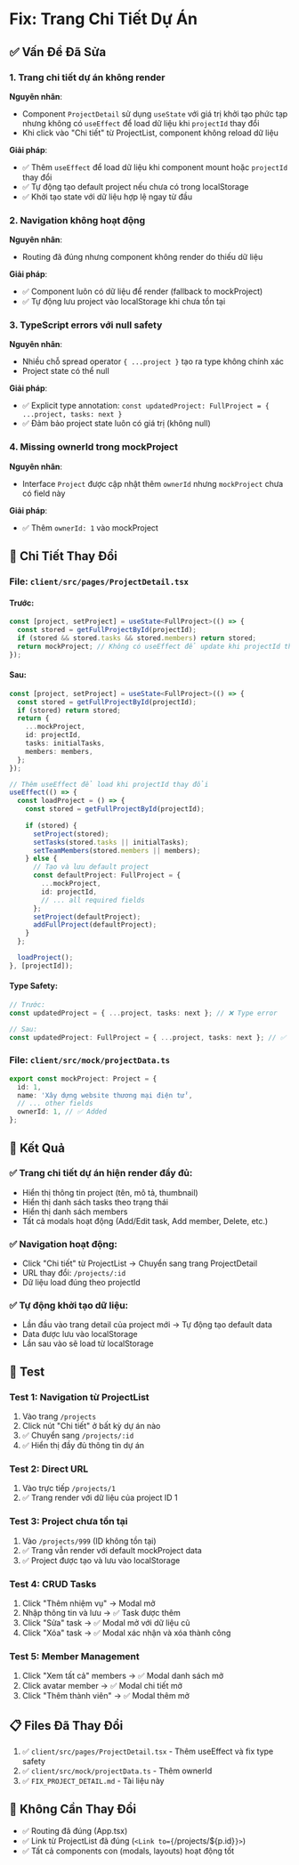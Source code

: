 # Fix: Trang Chi Tiết Dự Án

## ✅ Vấn Đề Đã Sửa

### 1. **Trang chi tiết dự án không render**
**Nguyên nhân**: 
- Component `ProjectDetail` sử dụng `useState` với giá trị khởi tạo phức tạp nhưng không có `useEffect` để load dữ liệu khi `projectId` thay đổi
- Khi click vào "Chi tiết" từ ProjectList, component không reload dữ liệu

**Giải pháp**:
- ✅ Thêm `useEffect` để load dữ liệu khi component mount hoặc `projectId` thay đổi
- ✅ Tự động tạo default project nếu chưa có trong localStorage
- ✅ Khởi tạo state với dữ liệu hợp lệ ngay từ đầu

### 2. **Navigation không hoạt động**
**Nguyên nhân**: 
- Routing đã đúng nhưng component không render do thiếu dữ liệu

**Giải pháp**:
- ✅ Component luôn có dữ liệu để render (fallback to mockProject)
- ✅ Tự động lưu project vào localStorage khi chưa tồn tại

### 3. **TypeScript errors với null safety**
**Nguyên nhân**: 
- Nhiều chỗ spread operator `{ ...project }` tạo ra type không chính xác
- Project state có thể null

**Giải pháp**:
- ✅ Explicit type annotation: `const updatedProject: FullProject = { ...project, tasks: next }`
- ✅ Đảm bảo project state luôn có giá trị (không null)

### 4. **Missing ownerId trong mockProject**
**Nguyên nhân**: 
- Interface `Project` được cập nhật thêm `ownerId` nhưng `mockProject` chưa có field này

**Giải pháp**:
- ✅ Thêm `ownerId: 1` vào mockProject

## 📝 Chi Tiết Thay Đổi

### File: `client/src/pages/ProjectDetail.tsx`

#### Trước:
```typescript
const [project, setProject] = useState<FullProject>(() => {
  const stored = getFullProjectById(projectId);
  if (stored && stored.tasks && stored.members) return stored;
  return mockProject; // Không có useEffect để update khi projectId thay đổi
});
```

#### Sau:
```typescript
const [project, setProject] = useState<FullProject>(() => {
  const stored = getFullProjectById(projectId);
  if (stored) return stored;
  return {
    ...mockProject,
    id: projectId,
    tasks: initialTasks,
    members: members,
  };
});

// Thêm useEffect để load khi projectId thay đổi
useEffect(() => {
  const loadProject = () => {
    const stored = getFullProjectById(projectId);
    
    if (stored) {
      setProject(stored);
      setTasks(stored.tasks || initialTasks);
      setTeamMembers(stored.members || members);
    } else {
      // Tạo và lưu default project
      const defaultProject: FullProject = {
        ...mockProject,
        id: projectId,
        // ... all required fields
      };
      setProject(defaultProject);
      addFullProject(defaultProject);
    }
  };

  loadProject();
}, [projectId]);
```

#### Type Safety:
```typescript
// Trước:
const updatedProject = { ...project, tasks: next }; // ❌ Type error

// Sau:
const updatedProject: FullProject = { ...project, tasks: next }; // ✅ OK
```

### File: `client/src/mock/projectData.ts`

```typescript
export const mockProject: Project = {
  id: 1,
  name: 'Xây dựng website thương mại điện tử',
  // ... other fields
  ownerId: 1, // ✅ Added
};
```

## 🎯 Kết Quả

### ✅ Trang chi tiết dự án hiện render đầy đủ:
- Hiển thị thông tin project (tên, mô tả, thumbnail)
- Hiển thị danh sách tasks theo trạng thái
- Hiển thị danh sách members
- Tất cả modals hoạt động (Add/Edit task, Add member, Delete, etc.)

### ✅ Navigation hoạt động:
- Click "Chi tiết" từ ProjectList → Chuyển sang trang ProjectDetail
- URL thay đổi: `/projects/:id`
- Dữ liệu load đúng theo projectId

### ✅ Tự động khởi tạo dữ liệu:
- Lần đầu vào trang detail của project mới → Tự động tạo default data
- Data được lưu vào localStorage
- Lần sau vào sẽ load từ localStorage

## 🧪 Test

### Test 1: Navigation từ ProjectList
1. Vào trang `/projects`
2. Click nút "Chi tiết" ở bất kỳ dự án nào
3. ✅ Chuyển sang `/projects/:id`
4. ✅ Hiển thị đầy đủ thông tin dự án

### Test 2: Direct URL
1. Vào trực tiếp `/projects/1`
2. ✅ Trang render với dữ liệu của project ID 1

### Test 3: Project chưa tồn tại
1. Vào `/projects/999` (ID không tồn tại)
2. ✅ Trang vẫn render với default mockProject data
3. ✅ Project được tạo và lưu vào localStorage

### Test 4: CRUD Tasks
1. Click "Thêm nhiệm vụ" → Modal mở
2. Nhập thông tin và lưu → ✅ Task được thêm
3. Click "Sửa" task → ✅ Modal mở với dữ liệu cũ
4. Click "Xóa" task → ✅ Modal xác nhận và xóa thành công

### Test 5: Member Management
1. Click "Xem tất cả" members → ✅ Modal danh sách mở
2. Click avatar member → ✅ Modal chi tiết mở
3. Click "Thêm thành viên" → ✅ Modal thêm mở

## 📋 Files Đã Thay Đổi

1. ✅ `client/src/pages/ProjectDetail.tsx` - Thêm useEffect và fix type safety
2. ✅ `client/src/mock/projectData.ts` - Thêm ownerId
3. ✅ `FIX_PROJECT_DETAIL.md` - Tài liệu này

## 🎨 Không Cần Thay Đổi

- ✅ Routing đã đúng (App.tsx)
- ✅ Link từ ProjectList đã đúng (`<Link to={`/projects/${p.id}`}>`)
- ✅ Tất cả components con (modals, layouts) hoạt động tốt

